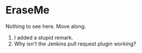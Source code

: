 EraseMe
=======
Nothing to see here.  Move along.

1. I added a stupid remark.
2. Why isn't the Jenkins pull request plugin working?

